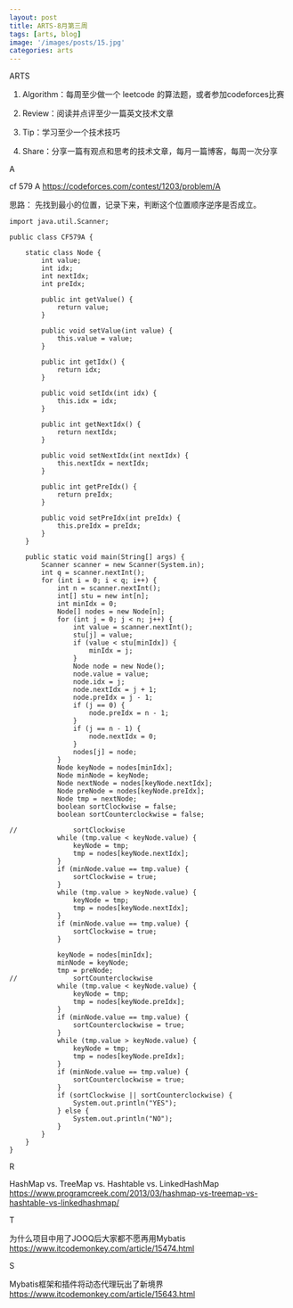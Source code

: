 ```yaml
---
layout: post
title: ARTS-8月第三周
tags: [arts, blog]
image: '/images/posts/15.jpg'
categories: arts
---
```


ARTS

1. Algorithm：每周至少做一个 leetcode 的算法题，或者参加codeforces比赛

2. Review：阅读并点评至少一篇英文技术文章

3. Tip：学习至少一个技术技巧

4. Share：分享一篇有观点和思考的技术文章，每月一篇博客，每周一次分享



A

cf 579 A
https://codeforces.com/contest/1203/problem/A

思路：
先找到最小的位置，记录下来，判断这个位置顺序逆序是否成立。

```
import java.util.Scanner;

public class CF579A {

	static class Node {
		int value;
		int idx;
		int nextIdx;
		int preIdx;

		public int getValue() {
			return value;
		}

		public void setValue(int value) {
			this.value = value;
		}

		public int getIdx() {
			return idx;
		}

		public void setIdx(int idx) {
			this.idx = idx;
		}

		public int getNextIdx() {
			return nextIdx;
		}

		public void setNextIdx(int nextIdx) {
			this.nextIdx = nextIdx;
		}

		public int getPreIdx() {
			return preIdx;
		}

		public void setPreIdx(int preIdx) {
			this.preIdx = preIdx;
		}
	}

	public static void main(String[] args) {
		Scanner scanner = new Scanner(System.in);
		int q = scanner.nextInt();
		for (int i = 0; i < q; i++) {
			int n = scanner.nextInt();
			int[] stu = new int[n];
			int minIdx = 0;
			Node[] nodes = new Node[n];
			for (int j = 0; j < n; j++) {
				int value = scanner.nextInt();
				stu[j] = value;
				if (value < stu[minIdx]) {
					minIdx = j;
				}
				Node node = new Node();
				node.value = value;
				node.idx = j;
				node.nextIdx = j + 1;
				node.preIdx = j - 1;
				if (j == 0) {
					node.preIdx = n - 1;
				}
				if (j == n - 1) {
					node.nextIdx = 0;
				}
				nodes[j] = node;
			}
			Node keyNode = nodes[minIdx];
			Node minNode = keyNode;
			Node nextNode = nodes[keyNode.nextIdx];
			Node preNode = nodes[keyNode.preIdx];
			Node tmp = nextNode;
			boolean sortClockwise = false;
			boolean sortCounterclockwise = false;

//				sortClockwise
			while (tmp.value < keyNode.value) {
				keyNode = tmp;
				tmp = nodes[keyNode.nextIdx];
			}
			if (minNode.value == tmp.value) {
				sortClockwise = true;
			}
			while (tmp.value > keyNode.value) {
				keyNode = tmp;
				tmp = nodes[keyNode.nextIdx];
			}
			if (minNode.value == tmp.value) {
				sortClockwise = true;
			}

			keyNode = nodes[minIdx];
			minNode = keyNode;
			tmp = preNode;
//				sortCounterclockwise
			while (tmp.value < keyNode.value) {
				keyNode = tmp;
				tmp = nodes[keyNode.preIdx];
			}
			if (minNode.value == tmp.value) {
				sortCounterclockwise = true;
			}
			while (tmp.value > keyNode.value) {
				keyNode = tmp;
				tmp = nodes[keyNode.preIdx];
			}
			if (minNode.value == tmp.value) {
				sortCounterclockwise = true;
			}
			if (sortClockwise || sortCounterclockwise) {
				System.out.println("YES");
			} else {
				System.out.println("NO");
			}
		}
	}
}

```


R

HashMap vs. TreeMap vs. Hashtable vs. LinkedHashMap
https://www.programcreek.com/2013/03/hashmap-vs-treemap-vs-hashtable-vs-linkedhashmap/


T

为什么项目中用了JOOQ后大家都不愿再用Mybatis
https://www.itcodemonkey.com/article/15474.html

S

Mybatis框架和插件将动态代理玩出了新境界
https://www.itcodemonkey.com/article/15643.html

